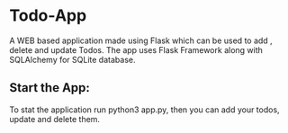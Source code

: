 # Todo-App
A WEB based application made using Flask which can be used to add , delete and update Todos. The app uses Flask Framework along with SQLAlchemy for SQLite database.
## Start the App:
To stat the application run python3 app.py, then you can add your todos, update and delete them.
